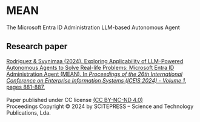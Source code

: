 # MEAN

The Microsoft Entra ID Administration LLM-based Autonomous Agent

## Research paper
[Rodriguez & Syynimaa (2024). Exploring Applicability of LLM-Powered Autonomous Agents to Solve Real-life Problems: Microsoft Entra ID Administration Agent (MEAN). In *Proceedings of the 26th International Conference on Enterprise Information Systems (ICEIS 2024) - Volume 1*, pages 881-887.](https://github.com/OTRF/MEAN/blob/6a2f95f2ac2525fe4df4e538928085cbff1d3bd0/Rodriquez%20%26%20Syynimaa%20(2024).%20Exploring%20Applicability%20of%20LLM-Powered%20Autonomous%20Agents%20to%20Solve%20Real-life%20Problems.pdf)<br><br>
Paper published under CC license [(CC BY-NC-ND 4.0)](https://creativecommons.org/licenses/by-nc-nd/4.0/)<br>
Proceedings Copyright © 2024 by SCITEPRESS – Science and Technology Publications, Lda.
